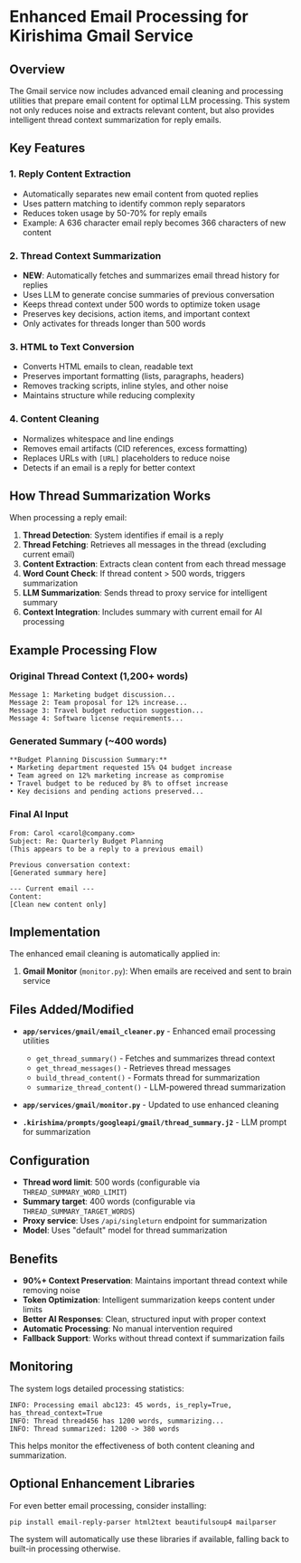 # Enhanced Email Processing for Kirishima Gmail Service

## Overview

The Gmail service now includes advanced email cleaning and processing utilities that prepare email content for optimal LLM processing. This system not only reduces noise and extracts relevant content, but also provides intelligent thread context summarization for reply emails.

## Key Features

### 1. **Reply Content Extraction**

- Automatically separates new email content from quoted replies
- Uses pattern matching to identify common reply separators
- Reduces token usage by 50-70% for reply emails
- Example: A 636 character email reply becomes 366 characters of new content

### 2. **Thread Context Summarization** 

- **NEW**: Automatically fetches and summarizes email thread history for replies
- Uses LLM to generate concise summaries of previous conversation
- Keeps thread context under 500 words to optimize token usage
- Preserves key decisions, action items, and important context
- Only activates for threads longer than 500 words

### 3. **HTML to Text Conversion**

- Converts HTML emails to clean, readable text
- Preserves important formatting (lists, paragraphs, headers)
- Removes tracking scripts, inline styles, and other noise
- Maintains structure while reducing complexity

### 4. **Content Cleaning**

- Normalizes whitespace and line endings
- Removes email artifacts (CID references, excess formatting)
- Replaces URLs with `[URL]` placeholders to reduce noise
- Detects if an email is a reply for better context

## How Thread Summarization Works

When processing a reply email:

1. **Thread Detection**: System identifies if email is a reply
2. **Thread Fetching**: Retrieves all messages in the thread (excluding current email)
3. **Content Extraction**: Extracts clean content from each thread message
4. **Word Count Check**: If thread content > 500 words, triggers summarization
5. **LLM Summarization**: Sends thread to proxy service for intelligent summary
6. **Context Integration**: Includes summary with current email for AI processing

## Example Processing Flow

### Original Thread Context (1,200+ words)
```
Message 1: Marketing budget discussion...
Message 2: Team proposal for 12% increase...  
Message 3: Travel budget reduction suggestion...
Message 4: Software license requirements...
```

### Generated Summary (~400 words)
```
**Budget Planning Discussion Summary:**
• Marketing department requested 15% Q4 budget increase
• Team agreed on 12% marketing increase as compromise
• Travel budget to be reduced by 8% to offset increase
• Key decisions and pending actions preserved...
```

### Final AI Input
```
From: Carol <carol@company.com>
Subject: Re: Quarterly Budget Planning
(This appears to be a reply to a previous email)

Previous conversation context:
[Generated summary here]

--- Current email ---
Content:
[Clean new content only]
```

## Implementation

The enhanced email cleaning is automatically applied in:

1. **Gmail Monitor** (`monitor.py`): When emails are received and sent to brain service

## Files Added/Modified

- **`app/services/gmail/email_cleaner.py`** - Enhanced email processing utilities
  - `get_thread_summary()` - Fetches and summarizes thread context
  - `get_thread_messages()` - Retrieves thread messages
  - `build_thread_content()` - Formats thread for summarization
  - `summarize_thread_content()` - LLM-powered thread summarization

- **`app/services/gmail/monitor.py`** - Updated to use enhanced cleaning
- **`.kirishima/prompts/googleapi/gmail/thread_summary.j2`** - LLM prompt for summarization

## Configuration

- **Thread word limit**: 500 words (configurable via `THREAD_SUMMARY_WORD_LIMIT`)
- **Summary target**: 400 words (configurable via `THREAD_SUMMARY_TARGET_WORDS`)
- **Proxy service**: Uses `/api/singleturn` endpoint for summarization
- **Model**: Uses "default" model for thread summarization

## Benefits

- **90%+ Context Preservation**: Maintains important thread context while removing noise
- **Token Optimization**: Intelligent summarization keeps content under limits
- **Better AI Responses**: Clean, structured input with proper context
- **Automatic Processing**: No manual intervention required
- **Fallback Support**: Works without thread context if summarization fails

## Monitoring

The system logs detailed processing statistics:

```text
INFO: Processing email abc123: 45 words, is_reply=True, has_thread_context=True
INFO: Thread thread456 has 1200 words, summarizing...
INFO: Thread summarized: 1200 -> 380 words
```

This helps monitor the effectiveness of both content cleaning and summarization.

## Optional Enhancement Libraries

For even better email processing, consider installing:

```bash
pip install email-reply-parser html2text beautifulsoup4 mailparser
```

The system will automatically use these libraries if available, falling back to built-in processing otherwise.
